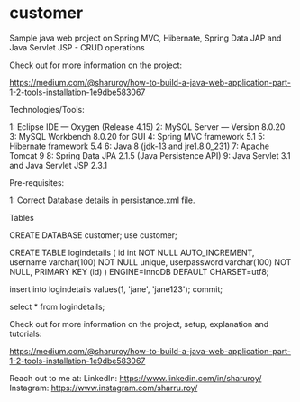# customer
Sample java web project on Spring MVC, Hibernate, Spring Data JAP and Java Servlet JSP - CRUD operations

Check out for more information on the project:

https://medium.com/@sharuroy/how-to-build-a-java-web-application-part-1-2-tools-installation-1e9dbe583067

Technologies/Tools:

1: Eclipse IDE — Oxygen (Release 4.15)
2: MySQL Server — Version 8.0.20
3: MySQL Workbench 8.0.20 for GUI
4: Spring MVC framework 5.1
5: Hibernate framework 5.4
6: Java 8 (jdk-13 and jre1.8.0_231)
7: Apache Tomcat 9
8: Spring Data JPA 2.1.5 (Java Persistence API)
9: Java Servlet 3.1 and Java Servlet JSP 2.3.1

Pre-requisites:

1: Correct Database details in persistance.xml file.

Tables

CREATE DATABASE customer;
use customer;

CREATE TABLE logindetails (
  id int NOT NULL AUTO_INCREMENT,
  username varchar(100) NOT NULL unique,
  userpassword varchar(100) NOT NULL,
  PRIMARY KEY (id)
) ENGINE=InnoDB DEFAULT CHARSET=utf8;

insert into logindetails values(1, 'jane', 'jane123');
commit;

select * from logindetails;

Check out for more information on the project, setup, explanation and tutorials:

https://medium.com/@sharuroy/how-to-build-a-java-web-application-part-1-2-tools-installation-1e9dbe583067

Reach out to me at: Linkedln: https://www.linkedin.com/in/sharuroy/ Instagram: https://www.instagram.com/sharru.roy/

